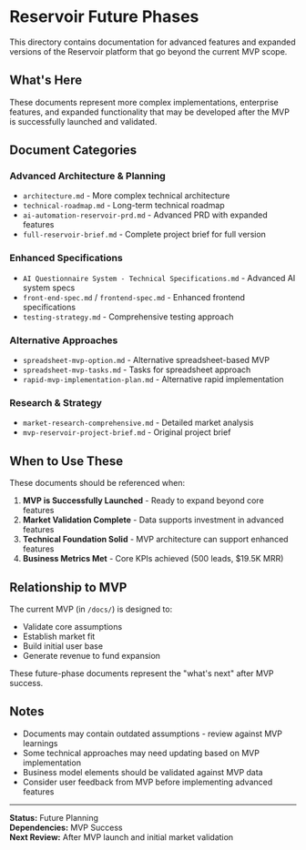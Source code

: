 # Reservoir Future Phases

This directory contains documentation for advanced features and expanded versions of the Reservoir platform that go beyond the current MVP scope.

## What's Here

These documents represent more complex implementations, enterprise features, and expanded functionality that may be developed after the MVP is successfully launched and validated.

## Document Categories

### **Advanced Architecture & Planning**
- `architecture.md` - More complex technical architecture
- `technical-roadmap.md` - Long-term technical roadmap
- `ai-automation-reservoir-prd.md` - Advanced PRD with expanded features
- `full-reservoir-brief.md` - Complete project brief for full version

### **Enhanced Specifications**
- `AI Questionnaire System - Technical Specifications.md` - Advanced AI system specs
- `front-end-spec.md` / `frontend-spec.md` - Enhanced frontend specifications
- `testing-strategy.md` - Comprehensive testing approach

### **Alternative Approaches**
- `spreadsheet-mvp-option.md` - Alternative spreadsheet-based MVP
- `spreadsheet-mvp-tasks.md` - Tasks for spreadsheet approach
- `rapid-mvp-implementation-plan.md` - Alternative rapid implementation

### **Research & Strategy**
- `market-research-comprehensive.md` - Detailed market analysis
- `mvp-reservoir-project-brief.md` - Original project brief

## When to Use These

These documents should be referenced when:

1. **MVP is Successfully Launched** - Ready to expand beyond core features
2. **Market Validation Complete** - Data supports investment in advanced features  
3. **Technical Foundation Solid** - MVP architecture can support enhanced features
4. **Business Metrics Met** - Core KPIs achieved (500 leads, $19.5K MRR)

## Relationship to MVP

The current MVP (in `/docs/`) is designed to:
- Validate core assumptions
- Establish market fit
- Build initial user base
- Generate revenue to fund expansion

These future-phase documents represent the "what's next" after MVP success.

## Notes

- Documents may contain outdated assumptions - review against MVP learnings
- Some technical approaches may need updating based on MVP implementation
- Business model elements should be validated against MVP data
- Consider user feedback from MVP before implementing advanced features

---

**Status:** Future Planning  
**Dependencies:** MVP Success  
**Next Review:** After MVP launch and initial market validation